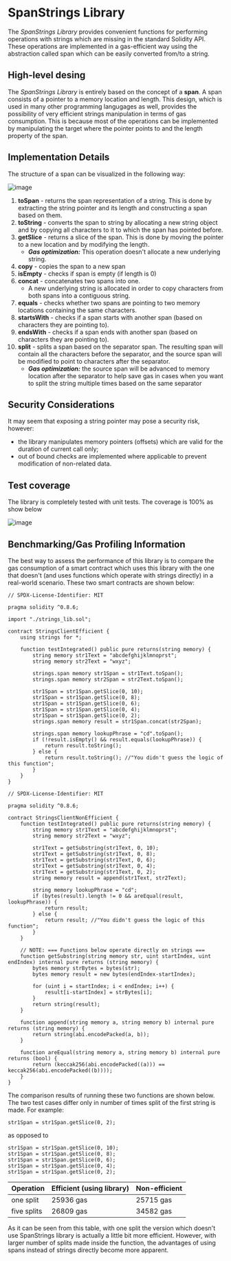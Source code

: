 # SpanStrings Library
The *SpanStrings Library* provides convenient functions for performing operations with strings which are missing in the standard Solidity API. These operations are implemented in a gas-efficient way using the abstraction called span which can be easily converted from/to a string.

## High-level desing
The *SpanStrings Library* is entirely based on the concept of a **span**. A span consists of a pointer to a memory location and length. This design, which is used in many other programming langugages as well, provides the possibility of very efficient strings manipulation in terms of gas consumption. This is because most of the operations can be implemented by manipulating the target where the pointer points to and the length property of the span.

## Implementation Details
The structure of a span can be visualized in the following way:

![image](https://user-images.githubusercontent.com/3188163/128618633-dfce60fc-147f-49d9-9746-99b540e13989.png)

1. **toSpan** - returns the span representation of a string. This is done by extracting the string pointer and its length and constructing a span based on them.
2. **toString** - converts the span to string by allocating a new string object and by copying all characters to it to which the span has pointed before.
3. **getSlice** - returns a slice of the span. This is done by moving the pointer to a new location and by modifying the length.
   * _**Gas optimization:**_ This operation doesn't allocate a new underlying string.
4. **copy** - copies the span to a new span
5. **isEmpty** - checks if span is empty (if length is 0)
6. **concat** - concatenates two spans into one.
   * A new underlying string is allocated in order to copy characters from both spans into a contiguous string.
7. **equals** - checks whether two spans are pointing to two memory locations containing the same characters.
8. **startsWith** - checks if a span starts with another span (based on characters they are pointing to).
9. **endsWith** - checks if a span ends with another span (based on characters they are pointing to).
10. **split** - splits a span based on the separator span. The resulting span will contain all the characters before the separator, and the source span will be modified to point to characters after the separator.
    * _**Gas optimization:**_ the source span will be advanced to memory location after the separator to help save gas in cases when you want to split the string multiple times based on the same separator

## Security Considerations
It may seem that exposing a string pointer may pose a security risk, however:
   * the library manipulates memory pointers (offsets) which are valid for the duration of current call only;
   * out of bound checks are implemented where applicable to prevent modification of non-related data.

## Test coverage
The library is completely tested with unit tests. The coverage is 100% as show below

![image](https://user-images.githubusercontent.com/3188163/128653580-3b50e593-ff8c-4c97-9877-aacde615bb38.png)

## Benchmarking/Gas Profiling Information
The best way to assess the performance of this library is to compare the gas consumption of a smart contract which uses this library with the one that doesn't (and uses functions which operate with strings directly) in a real-world scenario. These two smart contracts are shown below:

```
// SPDX-License-Identifier: MIT

pragma solidity ^0.8.6;

import "./strings_lib.sol";

contract StringsClientEfficient {
    using strings for *;
    
    function testIntegrated() public pure returns(string memory) {
        string memory str1Text = "abcdefghijklmnoprst";
        string memory str2Text = "wxyz";
        
        strings.span memory str1Span = str1Text.toSpan();
        strings.span memory str2Span = str2Text.toSpan();
        
        str1Span = str1Span.getSlice(0, 10);
        str1Span = str1Span.getSlice(0, 8);
        str1Span = str1Span.getSlice(0, 6);
        str1Span = str1Span.getSlice(0, 4);
        str1Span = str1Span.getSlice(0, 2);
        strings.span memory result = str1Span.concat(str2Span);
        
        strings.span memory lookupPhrase = "cd".toSpan();
        if (!result.isEmpty() && result.equals(lookupPhrase)) {
            return result.toString();
        } else {
            return result.toString(); //"You didn't guess the logic of this function";
        }
    }
}
```

```
// SPDX-License-Identifier: MIT

pragma solidity ^0.8.6;

contract StringsClientNonEfficient {
    function testIntegrated() public pure returns(string memory) {
        string memory str1Text = "abcdefghijklmnoprst";
        string memory str2Text = "wxyz";
        
        str1Text = getSubstring(str1Text, 0, 10);
        str1Text = getSubstring(str1Text, 0, 8);
        str1Text = getSubstring(str1Text, 0, 6);
        str1Text = getSubstring(str1Text, 0, 4);
        str1Text = getSubstring(str1Text, 0, 2);
        string memory result = append(str1Text, str2Text);
        
        string memory lookupPhrase = "cd";
        if (bytes(result).length != 0 && areEqual(result, lookupPhrase)) {
            return result;
        } else {
            return result; //"You didn't guess the logic of this function";
        }
    }
    
    // NOTE: === Functions below operate directly on strings ===
    function getSubstring(string memory str, uint startIndex, uint endIndex) internal pure returns (string memory) {
        bytes memory strBytes = bytes(str);
        bytes memory result = new bytes(endIndex-startIndex);
        
        for (uint i = startIndex; i < endIndex; i++) {
            result[i-startIndex] = strBytes[i];
        }
        return string(result);
    }
    
    function append(string memory a, string memory b) internal pure returns (string memory) {
        return string(abi.encodePacked(a, b));
    }
    
    function areEqual(string memory a, string memory b) internal pure returns (bool) {
        return (keccak256(abi.encodePacked((a))) == keccak256(abi.encodePacked((b))));
    }
}
```

The comparison results of running these two functions are shown below. The two test cases differ only in number of times split of the first string is made. For example:
```
str1Span = str1Span.getSlice(0, 2);
```
as opposed to
```
str1Span = str1Span.getSlice(0, 10);
str1Span = str1Span.getSlice(0, 8);
str1Span = str1Span.getSlice(0, 6);
str1Span = str1Span.getSlice(0, 4);
str1Span = str1Span.getSlice(0, 2);
```

Operation | Efficient (using library) | Non-efficient
------------ | ------------ | -------------
one split | 25936 gas | 25715 gas
five splits | 26809 gas | 34582 gas

As it can be seen from this table, with one split the version which doesn't use SpanStrings library is actually a little bit more efficient. However, with larger number of splits made inside the function, the advantages of using spans instead of strings directly become more apparent.

